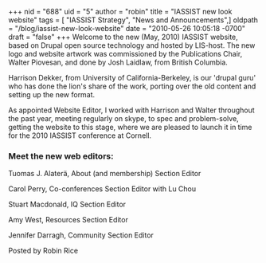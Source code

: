+++
nid = "688"
uid = "5"
author = "robin"
title = "IASSIST new look website"
tags = [ "IASSIST Strategy", "News and Announcements",]
oldpath = "/blog/iassist-new-look-website"
date = "2010-05-26 10:05:18 -0700"
draft = "false"
+++
Welcome to the new (May, 2010) IASSIST website, based on Drupal open
source technology and hosted by LIS-host. The new logo and website
artwork was commissioned by the Publications Chair, Walter Piovesan, and
done by Josh Laidlaw, from British Columbia.

Harrison Dekker, from University of California-Berkeley, is our \'drupal
guru\' who has done the lion\'s share of the work, porting over the old
content and setting up the new format.

As appointed Website Editor, I worked with Harrison and Walter
throughout the past year, meeting regularly on skype, to spec and
problem-solve, getting the website to this stage, where we are pleased
to launch it in time for the 2010 IASSIST conference at Cornell.

### Meet the new web editors:

Tuomas J. Alaterä, About (and membership) Section Editor

Carol Perry, Co-conferences Section Editor with Lu Chou

Stuart Macdonald, IQ Section Editor

Amy West, Resources Section Editor

Jennifer Darragh, Community Section Editor

Posted by Robin Rice
